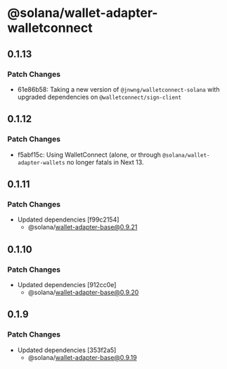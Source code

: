 # @solana/wallet-adapter-walletconnect

## 0.1.13

### Patch Changes

-   61e86b58: Taking a new version of `@jnwng/walletconnect-solana` with upgraded dependencies on `@walletconnect/sign-client`

## 0.1.12

### Patch Changes

-   f5abf15c: Using WalletConnect (alone, or through `@solana/wallet-adapter-wallets` no longer fatals in Next 13.

## 0.1.11

### Patch Changes

-   Updated dependencies [f99c2154]
    -   @solana/wallet-adapter-base@0.9.21

## 0.1.10

### Patch Changes

-   Updated dependencies [912cc0e]
    -   @solana/wallet-adapter-base@0.9.20

## 0.1.9

### Patch Changes

-   Updated dependencies [353f2a5]
    -   @solana/wallet-adapter-base@0.9.19
